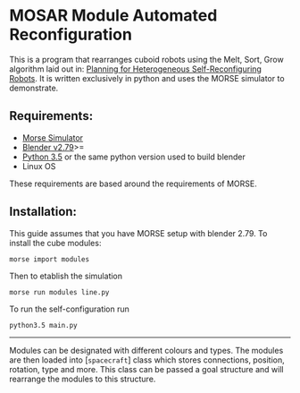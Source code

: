 # MOSAR Module Automated Reconfiguration
This is a program that rearranges cuboid robots using the Melt, Sort, Grow algorithm laid out in: [Planning for Heterogeneous Self-Reconfiguring Robots](http://groups.csail.mit.edu/drl/publications/papers/MeltSortGrow.pdf). It is written exclusively in python and uses the MORSE simulator to demonstrate.

Requirements:
------------

- [Morse Simulator](https://github.com/morse-simulator/morse)
- [Blender v2.79](https://www.blender.org/download/releases/2-79)>=
- [Python 3.5](https://www.python.org/downloads/release/python-350/) or the same python version used to build blender
- Linux OS

These requirements are based around the requirements of MORSE.

Installation:
-------------

This guide assumes that you have MORSE setup with blender 2.79.
To install the cube modules:

    morse import modules

Then to etablish the simulation

    morse run modules line.py

To run the self-configuration run

    python3.5 main.py

---------

Modules can be designated with different colours and types.
The modules are then loaded into [`spacecraft`] class which stores connections, position, rotation, type and more. This class can be passed a goal structure and will rearrange the modules to this structure.
